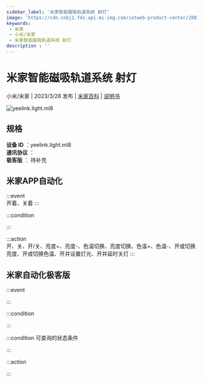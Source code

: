 ```yaml
---
sidebar_label: '米家智能磁吸轨道系统 射灯'
image: 'https://cdn.cnbj1.fds.api.mi-img.com/iotweb-product-center/2883638c34cdfb0cc480f914d7357a56_1663729354382.png?GalaxyAccessKeyId=AKVGLQWBOVIRQ3XLEW&Expires=9223372036854775807&Signature=XD38NiNQO+UOdzdQAXX+MMLnbZs='
keywords: 
 - 米家
 - 小米/米家
 - 米家智能磁吸轨道系统 射灯
description : ''
---
```

# 米家智能磁吸轨道系统 射灯

小米/米家 | 2023/3/28 发布 | [米家百科](https://home.mi.com/webapp/content/baike/product/index.html?model=yeelink.light.ml8) | [说明书](https://home.mi.com/views/introduction.html?model=yeelink.light.ml8&region=cn)

![yeelink.light.ml8](https://cdn.cnbj1.fds.api.mi-img.com/iotweb-product-center/2883638c34cdfb0cc480f914d7357a56_1663729354382.png?GalaxyAccessKeyId=AKVGLQWBOVIRQ3XLEW&Expires=9223372036854775807&Signature=XD38NiNQO+UOdzdQAXX+MMLnbZs=)

## 规格  
> 
**设备 ID** ：yeelink.light.ml8  
**通讯协议** ：  
**极客版**  ： 待补充 


## 米家APP自动化  

:::event  
开着、关着
:::

:::condition  

:::

:::action   
开、关、开/关、亮度+、亮度-、色温切换、亮度切换、色温+、色温-、开或切换亮度、开或切换色温、开并设置灯光、开并延时关灯
:::

## 米家自动化极客版  

:::event  

:::

:::condition  

:::

:::condition 可查询的状态条件  

:::

:::action  

:::

        
